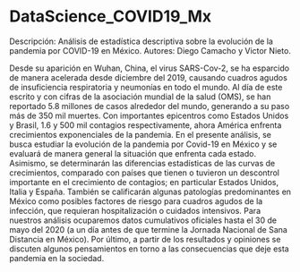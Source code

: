 # DataScience_COVID19_Mx
Descripción: Análisis de estadística descriptiva sobre la evolución de la pandemia por COVID-19 en México. Autores: Diego Camacho y Victor Nieto.

Desde su aparición en Wuhan, China, el virus SARS-Cov-2, se ha esparcido de manera acelerada desde diciembre del 2019, causando cuadros agudos de insuficiencia respiratoria y neumonías en todo el mundo. Al día de este escrito y con cifras de la asociación mundial de la salud (OMS), se han reportado 5.8 millones de casos alrededor del mundo, generando a su paso más de 350 mil muertes. Con importantes epicentros como Estados Unidos y Brasil, 1.6 y 500 mil contagios respectivamente, ahora América enfrenta crecimientos exponenciales de la pandemia. 
En el presente análisis, se busca estudiar la evolución de la pandemia por Covid-19 en México y se evaluará de manera general la situación que enfrenta cada estado. Asimismo, se determinarán las diferencias estadísticas de las curvas de crecimientos, comparado con países que tienen o tuvieron un descontrol importante en el crecimiento de contagios; en particular Estados Unidos, Italia y España. También se calificarán algunas patologías predominantes en México como posibles factores de riesgo para cuadros agudos de la infección, que requieran hospitalización o cuidados intensivos. Para nuestros análisis ocuparemos datos cumulativos oficiales hasta el 30 de mayo del 2020 (a un día antes de que termine la Jornada Nacional de Sana Distancia en México). Por último, a partir de los resultados y opiniones se discuten algunos pensamientos en torno a las consecuencias que deje esta pandemia en la sociedad.

